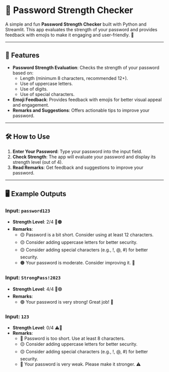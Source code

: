 # 🔐 Password Strength Checker

A simple and fun **Password Strength Checker** built with Python and Streamlit. This app evaluates the strength of your password and provides feedback with emojis to make it engaging and user-friendly. 🎉

---

## 🚀 Features

- **Password Strength Evaluation**: Checks the strength of your password based on:
  - Length (minimum 8 characters, recommended 12+).
  - Use of uppercase letters.
  - Use of digits.
  - Use of special characters.
- **Emoji Feedback**: Provides feedback with emojis for better visual appeal and engagement.
- **Remarks and Suggestions**: Offers actionable tips to improve your password.

---

## 🛠️ How to Use

1. **Enter Your Password**: Type your password into the input field.
2. **Check Strength**: The app will evaluate your password and display its strength level (out of 4).
3. **Read Remarks**: Get feedback and suggestions to improve your password.

---

## 🖥️ Example Outputs

### Input: `password123`
- **Strength Level**: 2/4 🤔🟠
- **Remarks**:
  - 🟡 Password is a bit short. Consider using at least 12 characters.
  - 🟡 Consider adding uppercase letters for better security.
  - 🟡 Consider adding special characters (e.g., !, @, #) for better security.
  - 🟠 Your password is moderate. Consider improving it. 🤔

### Input: `StrongPass!2023`
- **Strength Level**: 4/4 💪🟢
- **Remarks**:
  - 🟢 Your password is very strong! Great job! 💪

### Input: `123`
- **Strength Level**: 0/4 ⚠️🔴
- **Remarks**:
  - 🔴 Password is too short. Use at least 8 characters.
  - 🟡 Consider adding uppercase letters for better security.
  - 🟡 Consider adding special characters (e.g., !, @, #) for better security.
  - 🔴 Your password is very weak. Please make it stronger. ⚠️
